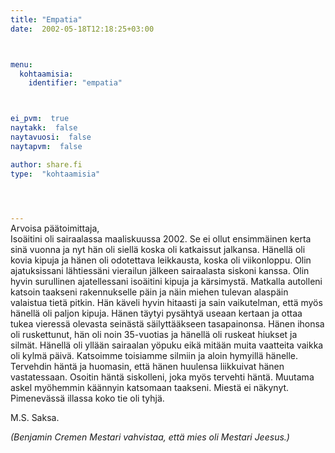 ```yaml
---
title: "Empatia"
date:  2002-05-18T12:18:25+03:00



menu:
  kohtaamisia:
    identifier: "empatia"



ei_pvm:  true
naytakk:  false
naytavuosi:  false
naytapvm:  false

author: share.fi
type:  "kohtaamisia"



 
---
```

<p style="margin-top:-15px;">Arvoisa päätoimittaja,<br>
Isoäitini oli sairaalassa maaliskuussa 2002. Se ei ollut ensimmäinen kerta sinä vuonna ja nyt hän oli siellä koska oli katkaissut jalkansa. Hänellä oli kovia kipuja ja hänen oli odotettava leikkausta, koska oli viikonloppu. Olin ajatuksissani lähtiessäni vierailun jälkeen sairaalasta siskoni kanssa. Olin hyvin surullinen ajatellessani isoäitini kipuja ja kärsimystä. Matkalla autolleni katsoin taakseni rakennukselle päin ja näin miehen tulevan alaspäin valaistua tietä pitkin. Hän käveli hyvin hitaasti ja sain vaikutelman, että myös hänellä oli paljon kipuja. Hänen täytyi pysähtyä useaan kertaan ja ottaa tukea vieressä olevasta seinästä säilyttääkseen tasapainonsa. Hänen ihonsa oli ruskettunut, hän oli noin 35-vuotias ja hänellä oli ruskeat hiukset ja silmät. Hänellä oli yllään sairaalan yöpuku eikä mitään muita vaatteita vaikka oli kylmä päivä. Katsoimme toisiamme silmiin ja aloin hymyillä hänelle. Tervehdin häntä ja huomasin, että hänen huulensa liikkuivat hänen vastatessaan. Osoitin häntä siskolleni, joka myös tervehti häntä. Muutama askel myöhemmin käännyin katsomaan taakseni. Miestä ei näkynyt. Pimenevässä illassa koko tie oli tyhjä.</p>
<p>M.S. Saksa.</p>
<p><em>(Benjamin Cremen Mestari vahvistaa, että mies oli Mestari Jeesus.)</em></p>